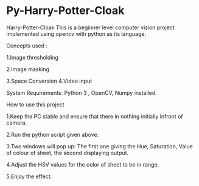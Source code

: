 # Py-Harry-Potter-Cloak

Harry-Potter-Cloak
This is a beginner level computer vision project implemented using opencv with python as its language.




Concepts used :


1.Image thresholding

2.Image masking

3.Space Conversion
4.Video input


System Requirements: Python 3 , OpenCV, Numpy installed.







How to use this project

1.Keep the PC stable and ensure that there in nothing initially infront of camera.

2.Run the python script given above.

3.Two windows will pop up: The first one giving the Hue, Saturation, Value of colour of sheet, the second displaying output.

4.Adjust the HSV values for the color of sheet to be in range.

5.Enjoy the effect.
